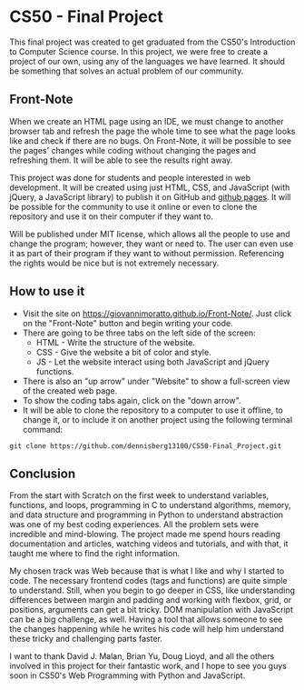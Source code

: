 # CS50 - Final Project
This final project was created to get graduated from the CS50's Introduction to Computer Science course. In this project, we were free to create a project of our own, using any of the languages we have learned. It should be something that solves an actual problem of our community.

## Front-Note
When we create an HTML page using an IDE, we must change to another browser tab and refresh the page the whole time to see what the page looks like and check if there are no bugs. On Front-Note, it will be possible to see the pages' changes while coding without changing the pages and refreshing them. It will be able to see the results right away.

This project was done for students and people interested in web development. It will be created using just HTML, CSS, and JavaScript (with jQuery, a JavaScript library) to publish it on GitHub and [github pages](https://giovannimoratto.github.io/Front-Note/). It will be possible for the community to use it online or even to clone the repository and use it on their computer if they want to.

Will be published under MIT license, which allows all the people to use and change the program; however, they want or need to. The user can even use it as part of their program if they want to without permission. Referencing the rights would be nice but is not extremely necessary.

## How to use it
* Visit the site on https://giovannimoratto.github.io/Front-Note/. Just click on the "Front-Note" button and begin writing your code.
* There are going to be three tabs on the left side of the screen:
    * HTML - Write the structure of the website.
    * CSS - Give the website a bit of color and style.
    * JS - Let the website interact using both JavaScript and jQuery functions.
* There is also an "up arrow" under "Website" to show a full-screen view of the created web page.
* To show the coding tabs again, click on the "down arrow".
* It will be able to clone the repository to a computer to use it offline, to change it, or to include it on another project using the following terminal command:

```git clone https://github.com/dennisberg13100/CS50-Final_Project.git```

## Conclusion
From the start with Scratch on the first week to understand variables, functions, and loops, programming in C to understand algorithms, memory, and data structure and programming in Python to understand abstraction was one of my best coding experiences. All the problem sets were incredible and mind-blowing. The project made me spend hours reading documentation and articles, watching videos and tutorials, and with that, it taught me where to find the right information.


My chosen track was Web because that is what I like and why I started to code. The necessary frontend codes (tags and functions) are quite simple to understand. Still, when you begin to go deeper in CSS, like understanding differences between margin and padding and working with flexbox, grid, or positions, arguments can get a bit tricky. DOM manipulation with JavaScript can be a big challenge, as well. Having a tool that allows someone to see the changes happening while he writes his code will help him understand these tricky and challenging parts faster.

I want to thank David J. Malan, Brian Yu, Doug Lioyd, and all the others involved in this project for their fantastic work, and I hope to see you guys soon in CS50's Web Programming with Python and JavaScript.
